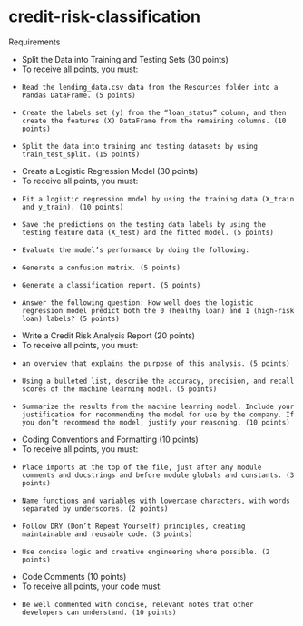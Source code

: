 # credit-risk-classification

Requirements
- Split the Data into Training and Testing Sets (30 points)
-   To receive all points, you must:
-     Read the lending_data.csv data from the Resources folder into a Pandas DataFrame. (5 points)
-     Create the labels set (y) from the “loan_status” column, and then create the features (X) DataFrame from the remaining columns. (10 points)
-     Split the data into training and testing datasets by using train_test_split. (15 points)

- Create a Logistic Regression Model (30 points)
-   To receive all points, you must:
-     Fit a logistic regression model by using the training data (X_train and y_train). (10 points)
-     Save the predictions on the testing data labels by using the testing feature data (X_test) and the fitted model. (5 points)
-     Evaluate the model’s performance by doing the following:
-     Generate a confusion matrix. (5 points)
-     Generate a classification report. (5 points)
-     Answer the following question: How well does the logistic regression model predict both the 0 (healthy loan) and 1 (high-risk loan) labels? (5 points)

- Write a Credit Risk Analysis Report (20 points)
-   To receive all points, you must:
-     an overview that explains the purpose of this analysis. (5 points)
-     Using a bulleted list, describe the accuracy, precision, and recall scores of the machine learning model. (5 points)
-     Summarize the results from the machine learning model. Include your justification for recommending the model for use by the company. If you don’t recommend the model, justify your reasoning. (10 points)

- Coding Conventions and Formatting (10 points)
-   To receive all points, you must:
-     Place imports at the top of the file, just after any module comments and docstrings and before module globals and constants. (3 points)
-     Name functions and variables with lowercase characters, with words separated by underscores. (2 points)
-     Follow DRY (Don’t Repeat Yourself) principles, creating maintainable and reusable code. (3 points)
-     Use concise logic and creative engineering where possible. (2 points)
  
- Code Comments (10 points)
-   To receive all points, your code must:
-     Be well commented with concise, relevant notes that other developers can understand. (10 points)
